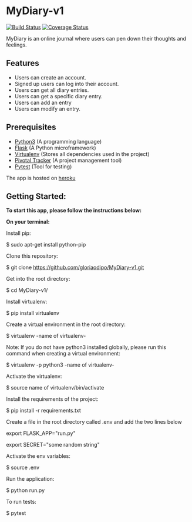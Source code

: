 # MyDiary-v1
[![Build Status](https://travis-ci.org/gloriaodipo/MyDiary-v1.svg?branch=develop)](https://travis-ci.org/gloriaodipo/MyDiary-v1) [![Coverage Status](https://coveralls.io/repos/github/gloriaodipo/MyDiary-v1/badge.svg?branch=develop)](https://coveralls.io/github/gloriaodipo/MyDiary-v1?branch=develop)

MyDiary is an online journal where users can pen down their thoughts and feelings.

## Features
- Users can create an account.
- Signed up users can log into their account.
- Users can get all diary entries.
- Users can get a specific diary entry.
- Users can add an entry
- Users can modify an entry.

## Prerequisites
- [Python3](https://www.python.org/) (A programming language)
- [Flask](http://flask.pocoo.org/) (A Python microframework)
- [Virtualenv](https://virtualenv.pypa.io/en/stable/) (Stores all dependencies used in the project)
- [Pivotal Tracker](www.pivotaltracker.com) (A project management tool)
- [Pytest](https://docs.pytest.org/en/latest/) (Tool for testing)

The app is hosted on [heroku](https://mydiary0.herokuapp.com/)

## Getting Started:

**To start this app, please follow the instructions below:**

**On your terminal:**

Install pip:

  $ sudo apt-get install python-pip

Clone this repository:

  $ git clone https://github.com/gloriaodipo/MyDiary-v1.git

Get into the root directory:

  $ cd MyDiary-v1/

Install virtualenv:

  $ pip install virtualenv

Create a virtual environment in the root directory:

  $ virtualenv -name of virtualenv-
  
 Note: If you do not have python3 installed globally, please run this command when creating a virtual environment:
 
   $ virtualenv -p python3 -name of virtualenv-

Activate the virtualenv:

  $ source name of virtualenv/bin/activate

Install the requirements of the project:

  $ pip install -r requirements.txt

Create a file in the root directory called .env and add the two lines below

  export FLASK_APP="run.py"

  export SECRET="some random string"

Activate the env variables:

  $ source .env

Run the application:

  $ python run.py

To run tests:

  $ pytest
